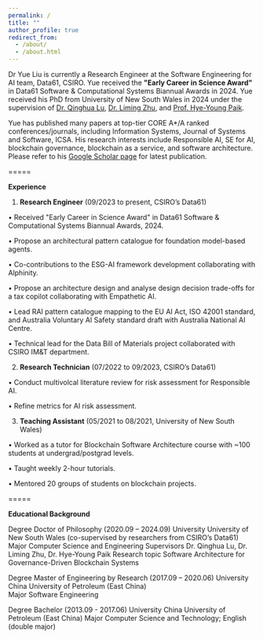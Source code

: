 ```yaml
---
permalink: /
title: ""
author_profile: true
redirect_from: 
  - /about/
  - /about.html
---
```


Dr Yue Liu is currently a Research Engineer at the Software Engineering for AI team, Data61, CSIRO. Yue received the **"Early Career in Science Award"** in Data61 Software & Computational Systems Biannual Awards in 2024. Yue received his PhD from University of New South Wales in 2024 under the supervision of [Dr. Qinghua Lu](https://people.csiro.au/L/Q/Qinghua-Lu), [Dr. Liming Zhu](https://people.csiro.au/Z/L/Liming-Zhu), and [Prof. Hye-Young Paik](https://helen-paik.net/). 

Yue has published many papers at top-tier CORE A*/A ranked conferences/journals, including Information Systems, Journal of Systems and Software, ICSA. His research interests include Responsible AI, SE for AI, blockchain governance, blockchain as a service, and software architecture. Please refer to his [Google Scholar page](https://scholar.google.com.au/citations?user=cG34KO4AAAAJ) for latest publication.

=====

**Experience**

1.	**Research Engineer** (09/2023 to present, CSIRO’s Data61)

•	Received "Early Career in Science Award" in Data61 Software & Computational Systems Biannual Awards, 2024.

•	Propose an architectural pattern catalogue for foundation model-based agents.

•	Co-contributions to the ESG-AI framework development collaborating with Alphinity.

•	Propose an architecture design and analyse design decision trade-offs for a tax copilot collaborating with Empathetic AI.

•	Lead RAI pattern catalogue mapping to the EU AI Act, ISO 42001 standard, and Australia Voluntary AI Safety standard draft with Australia National AI Centre.

•	Technical lead for the Data Bill of Materials project collaborated with CSIRO IM&T department.

2. **Research Technician** (07/2022 to 09/2023, CSIRO’s Data61)

•	Conduct multivolcal literature review for risk assessment for Responsible AI.

•	Refine metrics for AI risk assessment.

3.	**Teaching Assistant** (05/2021 to 08/2021, University of New South Wales)

•	Worked as a tutor for Blockchain Software Architecture course with ~100 students at undergrad/postgrad levels.

•	Taught weekly 2-hour tutorials.

•	Mentored 20 groups of students on blockchain projects.

=====

**Educational Background**

Degree                   Doctor of Philosophy (2020.09 – 2024.09)
University               University of New South Wales (co-supervised by researchers from CSIRO’s Data61)
Major                    Computer Science and Engineering
Supervisors              Dr. Qinghua Lu, Dr. Liming Zhu, Dr. Hye-Young Paik
Research topic           Software Architecture for Governance-Driven Blockchain Systems

Degree                   Master of Engineering by Research (2017.09 – 2020.06)
University               China University of Petroleum (East China)  
Major                    Software Engineering

Degree	                 Bachelor (2013.09 - 2017.06)
University               China University of Petroleum (East China)
Major                    Computer Science and Technology; English (double major)



